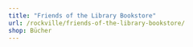 ```yaml
---
title: "Friends of the Library Bookstore"
url: /rockville/friends-of-the-library-bookstore/
shop: Bücher
---
```

